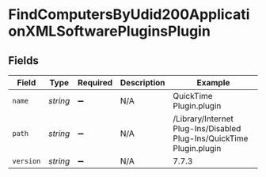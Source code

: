 # FindComputersByUdid200ApplicationXMLSoftwarePluginsPlugin


## Fields

| Field                                                                | Type                                                                 | Required                                                             | Description                                                          | Example                                                              |
| -------------------------------------------------------------------- | -------------------------------------------------------------------- | -------------------------------------------------------------------- | -------------------------------------------------------------------- | -------------------------------------------------------------------- |
| `name`                                                               | *string*                                                             | :heavy_minus_sign:                                                   | N/A                                                                  | QuickTime Plugin.plugin                                              |
| `path`                                                               | *string*                                                             | :heavy_minus_sign:                                                   | N/A                                                                  | /Library/Internet Plug-Ins/Disabled Plug-Ins/QuickTime Plugin.plugin |
| `version`                                                            | *string*                                                             | :heavy_minus_sign:                                                   | N/A                                                                  | 7.7.3                                                                |